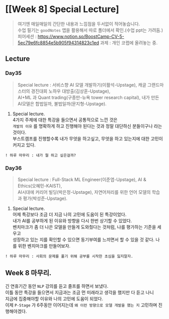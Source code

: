 
# [[Week 8] Special Lecture]

> 여기엔 매일매일의 간단한 내용과 느낌점을 두서없이 적어놓습니다.  
> 수업 필기는 `goodNotes` 앱을 활용해서 따로 폴더에서 확인.(수업 ppt는 가려둠.)  
> 피어세션 : https://www.notion.so/BoostCamp-CV-5-5ec79e6fc8854e5b905f94314823c1ed
> 과제    : 개인 코랩에 올려놓는 중.  

## Lecture
### Day35  
> Special lecture : 서비스향 AI 모델 개발하기(이활석-Upstage), 캐글 그랜드마스터의 경진대회 노하우 대방출(김상훈-Upstage),  
>                   AI+ML 과 Quant trading(구종만-뉴욕 tower research capital), 내가 만든 AI모델은 합법일까, 불법일까(문지형-Upstage).  
1. Special lecture.  
    4가지 주제에 대한 특강을 들으면서 공통적으로 느낀 것은  
    `개발의 이유` 를 명확하게 하고 진행해야 된다는 것과 정말 대단하신 분들이구나 라는 것이다.  
    부스트캠프를 진행할수록 내가 무엇을 하고싶고, 무엇을 하고 있는지에 대한 고민이 커지고 있다.  
```
! 하루 마무리 : 내가 뭘 하고 싶은걸까?
```

### Day36  
> Special lecture : Full-Stack ML Engineer(이준엽-Upstage), AI & Ethics(오혜민-KAIST),  
>                   AI시대에 커리어 빌딩(박은정-Upstage), 자연어처리를 위한 언어 모델의 학습과 평가(박성준-Upstage).  
1. Special lecture.  
    어제 특강보다 조금 더 지금 나의 고민에 도움이 된 특강이었다.  
    내가 AI를 공부하게 된 이유와 방향을 다시 한번 상기할 수 있었다.  
    벤치마크가 좀 더 나은 모델을 만들게 도와줬다는 것처럼, 나를 평가하는 기준을 세우고  
    성장하고 있는 지를 확인할 수 있으면 동기부여를 느끼면서 할 수 있을 것 같다. 나를 위한 벤치마크를 만들어보자.  
```
! 하루 마무리 : 사회의 문제를 풀기 위해 공부를 시작한 초심을 잃지말자.  
```

## Week 8 마무리.
긴 연휴기간 동안 `NLP` 강의를 듣고 졸프를 하면서 보냈다.  
이틀 동안 특강을 들으면서 지금과는 조금 먼 미래라고 생각을 했지만 다 듣고 나니  
지금에 집중해야할 이유와 나의 고민에 도움이 되었다.  
이제 `P-Stage` 가 6주동안 이어지는데 `왜 이런 방향으로 모델 개발을 했는 지` 고민하며 진행해야겠다.  
